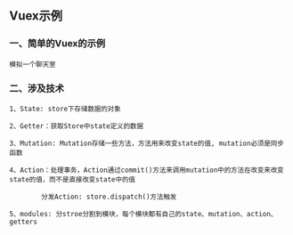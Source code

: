 ## Vuex示例

### 一、简单的Vuex的示例

	模拟一个聊天室

### 二、涉及技术

	1、State: store下存储数据的对象

	2、Getter：获取Store中state定义的数据

	3、Mutation: Mutation存储一些方法，方法用来改变state的值, mutation必须是同步函数

	4、Action：处理事务，Action通过commit()方法来调用mutation中的方法在改变来改变state的值，而不是直接改变state中的值

			分发Action: store.dispatch()方法触发

	5、modules: 分stroe分割到模块，每个模块都有自己的state、mutation、action、getters
